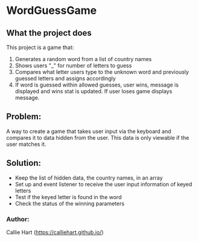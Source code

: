 # WordGuessGame

## What the project does

This project is a game that:

1. Generates a random word from a list of country names
2. Shows users "_" for number of letters to guess
3. Compares what letter users type to the unknown word and previously guessed letters and assigns accordingly
4. If word is guessed within allowed guesses, user wins, message is displayed and wins stat is updated. If user loses game displays message.

## Problem:
A way to create a game that takes user input via the keyboard and compares it to data hidden from the user. This data is only viewable if the user matches it.

## Solution: 
- Keep the list of hidden data, the country names, in an array
- Set up and event listener to receive the user input information of keyed letters
- Test if the keyed letter is found in the word
- Check the status of the winning parameters

### Author: 
Callie Hart (https://calliehart.github.io/)




